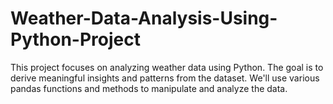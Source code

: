 # Weather-Data-Analysis-Using-Python-Project
This project focuses on analyzing weather data using Python. 
The goal is to derive meaningful insights and patterns from the dataset. 
We'll use various pandas functions and methods to manipulate and analyze the data. 
